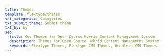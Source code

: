 ```yaml
---
title: Themes
template: flextype/themes
txt_categories: Categories
txt_submit_theme: Submit theme
txt_by: by
seo:
  title: Get Themes for Open Source Hybrid Content Management System
  description: Themes for Open Source Hybrid Content Management System
  keywords: Flextype Themes, Flextype CMS Themes, Headless CMS Themes, Download Flat File CMS Themes, Download Flat File Content Management System Themes, Download PHP CMS Themes, Themes, Content, Management, System, PHP, CMS
---
```

